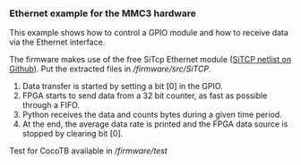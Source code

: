 ### Ethernet example for the MMC3 hardware

This example shows how to control a GPIO module and how to receive data via the Ethernet interface.

The firmware makes use of the free SiTcp Ethernet module ([SiTCP netlist on Github][url1]). Put the extracted files in */firmware/src/SiTCP*.

[url1]: https://github.com/BeeBeansTechnologies/SiTCP_Netlist_for_Kintex7

1. Data transfer is started by setting a bit [0] in the GPIO.
2. FPGA starts to send data from a 32 bit counter, as fast as possible through a FIFO.
3. Python receives the data and counts bytes during a given time period.
4. At the end, the average data rate is printed and the FPGA data source is stopped by clearing bit [0].

Test for CocoTB available in */firmware/test*
